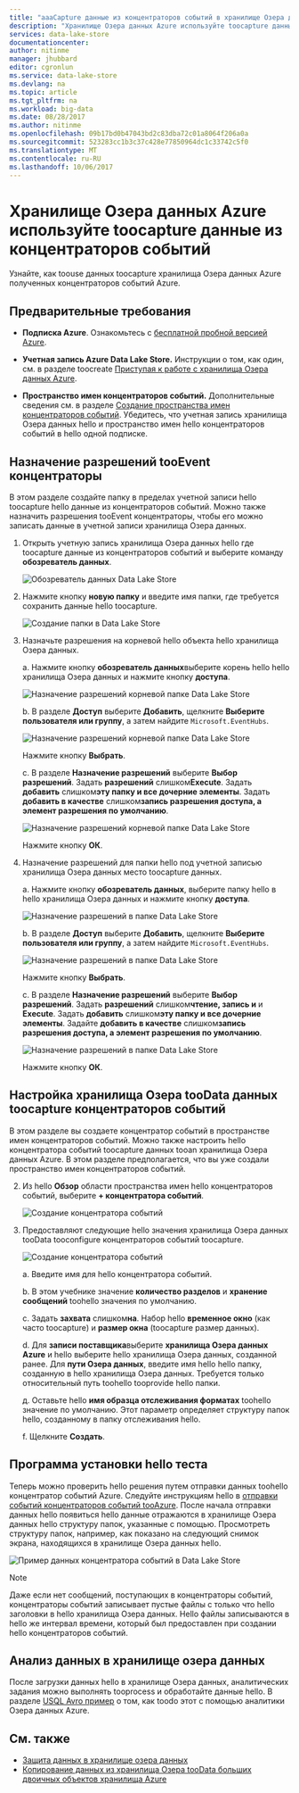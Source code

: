 ```yaml
---
title: "aaaCapture данные из концентраторов событий в хранилище Озера данных Azure | Документы Microsoft"
description: "Хранилище Озера данных Azure используйте toocapture данные из концентраторов событий"
services: data-lake-store
documentationcenter: 
author: nitinme
manager: jhubbard
editor: cgronlun
ms.service: data-lake-store
ms.devlang: na
ms.topic: article
ms.tgt_pltfrm: na
ms.workload: big-data
ms.date: 08/28/2017
ms.author: nitinme
ms.openlocfilehash: 09b17bd0b47043bd2c83dba72c01a8064f206a0a
ms.sourcegitcommit: 523283cc1b3c37c428e77850964dc1c33742c5f0
ms.translationtype: MT
ms.contentlocale: ru-RU
ms.lasthandoff: 10/06/2017
---
```

# <a name="use-azure-data-lake-store-toocapture-data-from-event-hubs"></a>Хранилище Озера данных Azure используйте toocapture данные из концентраторов событий

Узнайте, как toouse данных toocapture хранилища Озера данных Azure полученных концентраторов событий Azure.

## <a name="prerequisites"></a>Предварительные требования

* **Подписка Azure**. Ознакомьтесь с [бесплатной пробной версией Azure](https://azure.microsoft.com/pricing/free-trial/).

* **Учетная запись Azure Data Lake Store.** Инструкции о том, как один, см. в разделе toocreate [Приступая к работе с хранилища Озера данных Azure](data-lake-store-get-started-portal.md).

*  **Пространство имен концентраторов событий.** Дополнительные сведения см. в разделе [Создание пространства имен концентраторов событий](../event-hubs/event-hubs-create.md#create-an-event-hubs-namespace). Убедитесь, что учетная запись хранилища Озера данных hello и пространство имен hello концентраторов событий в hello одной подписке.


## <a name="assign-permissions-tooevent-hubs"></a>Назначение разрешений tooEvent концентраторы

В этом разделе создайте папку в пределах учетной записи hello toocapture hello данные из концентраторов событий. Можно также назначить разрешения tooEvent концентраторы, чтобы его можно записать данные в учетной записи хранилища Озера данных. 

1. Открыть учетную запись хранилища Озера данных hello где toocapture данные из концентраторов событий и выберите команду **обозреватель данных**.

    ![Обозреватель данных Data Lake Store](./media/data-lake-store-archive-eventhub-capture/data-lake-store-open-data-explorer.png "Data Lake Store data explorer")

2.  Нажмите кнопку **новую папку** и введите имя папки, где требуется сохранить данные hello toocapture.

    ![Создание папки в Data Lake Store](./media/data-lake-store-archive-eventhub-capture/data-lake-store-create-new-folder.png "Create a new folder in Data Lake Store")

3. Назначьте разрешения на корневой hello объекта hello хранилища Озера данных. 

    а. Нажмите кнопку **обозреватель данных**выберите корень hello hello хранилища Озера данных и нажмите кнопку **доступа**.

    ![Назначение разрешений корневой папке Data Lake Store](./media/data-lake-store-archive-eventhub-capture/data-lake-store-assign-permissions-to-root.png "Assign permissions for Data Lake Store root")

    b. В разделе **Доступ** выберите **Добавить**, щелкните **Выберите пользователя или группу**, а затем найдите `Microsoft.EventHubs`. 

    ![Назначение разрешений корневой папке Data Lake Store](./media/data-lake-store-archive-eventhub-capture/data-lake-store-assign-eventhub-sp.png "Assign permissions for Data Lake Store root")
    
    Нажмите кнопку **Выбрать**.

    c. В разделе **Назначение разрешений** выберите **Выбор разрешений**. Задать **разрешений** слишком**Execute**. Задать **добавить** слишком**эту папку и все дочерние элементы**. Задать **добавить в качестве** слишком**запись разрешения доступа, а элемент разрешения по умолчанию**.

    ![Назначение разрешений корневой папке Data Lake Store](./media/data-lake-store-archive-eventhub-capture/data-lake-store-assign-eventhub-sp1.png "Assign permissions for Data Lake Store root")

    Нажмите кнопку **ОК**.

4. Назначение разрешений для папки hello под учетной записью хранилища Озера данных место toocapture данных.

    а. Нажмите кнопку **обозреватель данных**, выберите папку hello в hello хранилища Озера данных и нажмите кнопку **доступа**.

    ![Назначение разрешений в папке Data Lake Store](./media/data-lake-store-archive-eventhub-capture/data-lake-store-assign-permissions-to-folder.png "Assign permissions for Data Lake Store folder")

    b. В разделе **Доступ** выберите **Добавить**, щелкните **Выберите пользователя или группу**, а затем найдите `Microsoft.EventHubs`. 

    ![Назначение разрешений в папке Data Lake Store](./media/data-lake-store-archive-eventhub-capture/data-lake-store-assign-eventhub-sp.png "Assign permissions for Data Lake Store folder")
    
    Нажмите кнопку **Выбрать**.

    c. В разделе **Назначение разрешений** выберите **Выбор разрешений**. Задать **разрешений** слишком**чтение, запись и** и **Execute**. Задать **добавить** слишком**эту папку и все дочерние элементы**. Задайте **добавить в качестве** слишком**запись разрешения доступа, а элемент разрешения по умолчанию**.

    ![Назначение разрешений в папке Data Lake Store](./media/data-lake-store-archive-eventhub-capture/data-lake-store-assign-eventhub-sp-folder.png "Assign permissions for Data Lake Store folder")
    
    Нажмите кнопку **ОК**. 

## <a name="configure-event-hubs-toocapture-data-toodata-lake-store"></a>Настройка хранилища Озера tooData данных toocapture концентраторов событий

В этом разделе вы создаете концентратор событий в пространстве имен концентраторов событий. Можно также настроить hello концентратора событий toocapture данных tooan хранилища Озера данных Azure. В этом разделе предполагается, что вы уже создали пространство имен концентраторов событий.

2. Из hello **Обзор** области пространства имен hello концентраторов событий, выберите **+ концентратора событий**.

    ![Создание концентратора событий](./media/data-lake-store-archive-eventhub-capture/data-lake-store-create-event-hub.png "Create Event Hub")

3. Предоставляют следующие hello значения хранилища Озера данных tooData tooconfigure концентраторов событий toocapture.

    ![Создание концентратора событий](./media/data-lake-store-archive-eventhub-capture/data-lake-store-configure-eventhub.png "Create Event Hub")

    а. Введите имя для hello концентратора событий.
    
    b. В этом учебнике значение **количество разделов** и **хранение сообщений** toohello значения по умолчанию.
    
    c. Задать **захвата** слишком**на**. Набор hello **временное окно** (как часто toocapture) и **размер окна** (toocapture размер данных). 
    
    d. Для **записи поставщика**выберите **хранилища Озера данных Azure** и hello выберите hello хранилища Озера данных, созданной ранее. Для **пути Озера данных**, введите имя hello hello папку, созданную в hello хранилища Озера данных. Требуется только относительный путь toohello tooprovide hello папки.

    д. Оставьте hello **имя образца отслеживания форматах** toohello значение по умолчанию. Этот параметр определяет структуру папок hello, созданному в папку отслеживания hello.

    f. Щелкните **Создать**.

## <a name="test-hello-setup"></a>Программа установки hello теста

Теперь можно проверить hello решения путем отправки данных toohello концентратор событий Azure. Следуйте инструкциям hello в [отправки событий концентраторов событий tooAzure](../event-hubs/event-hubs-dotnet-framework-getstarted-send.md). После начала отправки данных hello появиться hello данные отражаются в хранилище Озера данных hello структуру папок, указанные с помощью. Просмотреть структуру папок, например, как показано на следующий снимок экрана, находящихся в хранилище Озера данных hello.

![Пример данных концентратора событий в Data Lake Store](./media/data-lake-store-archive-eventhub-capture/data-lake-store-eventhub-data-sample.png "Sample EventHub data in Data Lake Store")

> [!NOTE]
> Даже если нет сообщений, поступающих в концентраторы событий, концентраторы событий записывает пустые файлы с только что hello заголовки в hello хранилища Озера данных. Hello файлы записываются в hello же интервал времени, который был предоставлен при создании hello концентраторов событий.
> 
>

## <a name="analyze-data-in-data-lake-store"></a>Анализ данных в хранилище озера данных

После загрузки данных hello в хранилище Озера данных, аналитических задания можно выполнять tooprocess и обработайте данные hello. В разделе [USQL Avro пример](https://github.com/Azure/usql/tree/master/Examples/AvroExamples) о том, как toodo этот с помощью аналитики Озера данных Azure.
  

## <a name="see-also"></a>См. также
* [Защита данных в хранилище озера данных](data-lake-store-secure-data.md)
* [Копирование данных из хранилища Озера tooData больших двоичных объектов хранилища Azure](data-lake-store-copy-data-azure-storage-blob.md)
